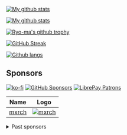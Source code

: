 [![My github stats](https://github-readme-stats-noraj.vercel.app/api?username=noraj&show_icons=true&theme=nord&include_all_commits=true)][ghr]

[![My github stats](https://github-readme-stats-noraj.vercel.app/api?username=noraj&show_icons=true&theme=nord&include_all_commits=false&hide=stars,prs,issues,contribs&hide_rank=true&hide_title=true)][ghr]

[![Ryo-ma's github trophy](https://github-profile-trophy.vercel.app/?username=noraj&row=1&theme=nord)][gpt]

[![GitHub Streak](https://github-readme-streak-stats.herokuapp.com?user=noraj&theme=nord)][gss]

[![Github langs](https://github-readme-stats-noraj.vercel.app/api/top-langs/?username=noraj&layout=compact&langs_count=10&hide=javascript,html,css,php,tsql,hack&theme=nord)][ghr]

## Sponsors

[![ko-fi](https://ko-fi.com/img/githubbutton_sm.svg)](https://ko-fi.com/N4N837PBF)
[![GitHub Sponsors](https://img.shields.io/github/sponsors/noraj?label=github%20sponsors)](https://github.com/sponsors/noraj)
[![LibrePay Patrons](https://img.shields.io/liberapay/patrons/noraj.svg?logo=liberapay)](https://liberapay.com/noraj/)

[ghr]:https://github.com/anuraghazra/github-readme-stats
[gpt]:https://github.com/ryo-ma/github-profile-trophy
[gss]:https://git.io/streak-stats

|Name|Logo|
|---|---|
|[mxrch][mxrch]|[![mxrch](https://avatars.githubusercontent.com/u/17338428?s=100&v=4)][mxrch]|

[mxrch]:https://github.com/mxrch

<details>
  <summary>Past sponsors</summary>

|Name|Logo|
|---|---|
|[Reconmap][reconmap]|[![reconmap](https://avatars.githubusercontent.com/u/69360155?s=100&v=4)][reconmap]|

[reconmap]:https://github.com/reconmap
</details>
